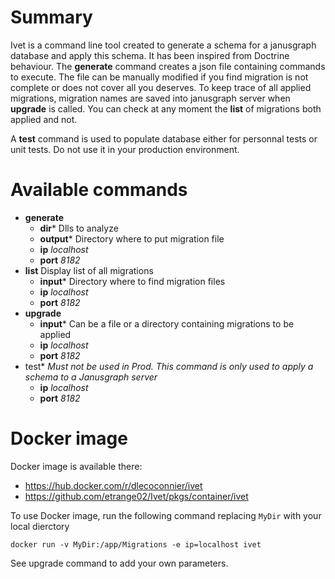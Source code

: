 Summary
=======

Ivet is a command line tool created to generate a schema for a janusgraph database and apply this schema. It has been inspired from Doctrine behaviour.
The **generate** command creates a json file containing commands to execute. The file can be manually modified if you find migration is not complete or does not cover all you deserves.
To keep trace of all applied migrations, migration names are saved into janusgraph server when **upgrade** is called.
You can check at any moment the **list** of migrations both applied and not.

A **test** command is used to populate database either for personnal tests or unit tests. Do not use it in your production environment.

Available commands
=======
* **generate**
	* **dir*** Dlls to analyze
	* **output*** Directory where to put migration file
	* **ip** _localhost_
	* **port** _8182_
* **list** Display list of all migrations
	* **input*** Directory where to find migration files
	* **ip** _localhost_
	* **port** _8182_
* **upgrade**
	* **input*** Can be a file or a directory containing migrations to be applied
	* **ip** _localhost_
	* **port** _8182_
* test* _Must not be used in Prod. This command is only used to apply a schema to a Janusgraph server_
	* **ip** _localhost_
	* **port** _8182_

Docker image
=======
Docker image is available there:
- https://hub.docker.com/r/dlecoconnier/ivet
- https://github.com/etrange02/Ivet/pkgs/container/ivet

To use Docker image, run the following command replacing `MyDir` with your local dierctory

```
docker run -v MyDir:/app/Migrations -e ip=localhost ivet
```
See upgrade command to add your own parameters.
